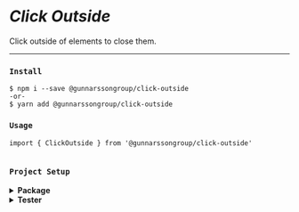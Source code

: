 # _Click Outside_

Click outside of elements to close them.

---

### `Install`

```
$ npm i --save @gunnarssongroup/click-outside
-or-
$ yarn add @gunnarssongroup/click-outside
```

### `Usage`
```
import { ClickOutside } from '@gunnarssongroup/click-outside'


```

### `Project Setup`

<details>
<summary><strong>Package</strong></summary>

#### `Install node modules`

```
Open the package folder [~\package\] in a terminal and run:

$ npm i

```

#### `Build`

```
Open the package folder [~\package] in a terminal and run:

$ npm run build

This will move all relevant files to [~\package\build\]
```

</details>

<details>
<summary><strong>Tester</strong></summary>

#### `Install node modules`

```
Open the tester folder [~\tester\] in a terminal and run:

$ npm i
```

#### `Build`

```
Open the tester folder [~\tester] in a terminal and run:

$ npm run build

This will move all relevant files to [~\tester\public\build\]
```

#### `Run`

```
Open the tester folder [~\tester\] in a terminal and run:

$ npm run dev

This will run the webpack dev server and serve the development CSS and Javascript
```

### `IIS / Server Setup`

```
Set up a website on a server of your choosing and point it to [~\tester\public\]
```

</details>


